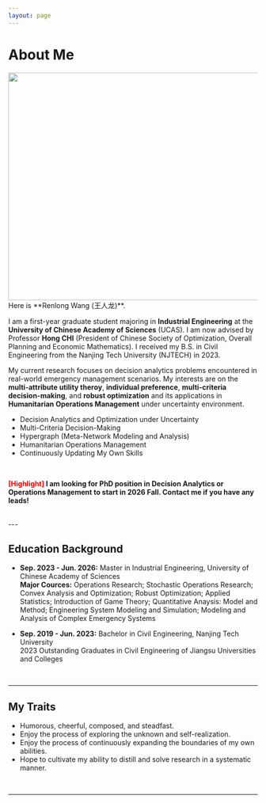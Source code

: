 ```yaml
---
layout: page
---
```


# About Me
<img src="{{ site.url }}/images/lifephoto.jpg" width="600" height="460">
<br>
Here is **Renlong Wang (王人龙)**.

I am a first-year graduate student majoring in **Industrial Engineering** at the **University of Chinese Academy of Sciences** (UCAS). I am now advised by Professor **Hong CHI** (President of Chinese Society of Optimization, Overall Planning and Economic Mathematics). I received my B.S. in Civil Engineering from the Nanjing Tech University (NJTECH) in 2023.

My current research focuses on decision analytics problems encountered in real-world emergency management scenarios. My interests are on the **multi-attribute utility theroy**, **individual preference**, **multi-criteria decision-making**, and **robust optimization** and its applications in **Humanitarian Operations Management** under uncertainty environment.
- Decision Analytics and Optimization under Uncertainty
- Multi-Criteria Decision-Making
- Hypergraph (Meta-Network Modeling and Analysis)
- Humanitarian Operations Management
- Continuously Updating My Own Skills
<br>

**<font color='red'>[Highlight]</font> I am looking for PhD position in Decision Analytics or Operations Management to start in 2026 Fall. Contact me if you have any leads!**

<br>
---

## Education Background


- **Sep. 2023 - Jun. 2026:** Master in Industrial Engineering, University of Chinese Academy of Sciences <br> **Major Cources:** Operations Research; Stochastic Operations Research; Convex Analysis and Optimization; Robust Optimization; Applied Statistics; Introduction of Game Theory; Quantitative Anaysis: Model and Method; Engineering System Modeling and Simulation; Modeling and Analysis of Complex Emergency Systems

- **Sep. 2019 - Jun. 2023:** Bachelor in Civil Engineering, Nanjing Tech University <br>2023 Outstanding Graduates in Civil Engineering of Jiangsu Universities and Colleges
<br>

---

## My Traits

- Humorous, cheerful, composed, and steadfast.
- Enjoy the process of exploring the unknown and self-realization.
- Enjoy the process of continuously expanding the boundaries of my own abilities.
- Hope to cultivate my ability to distill and solve research in a systematic manner.
<br>

---
